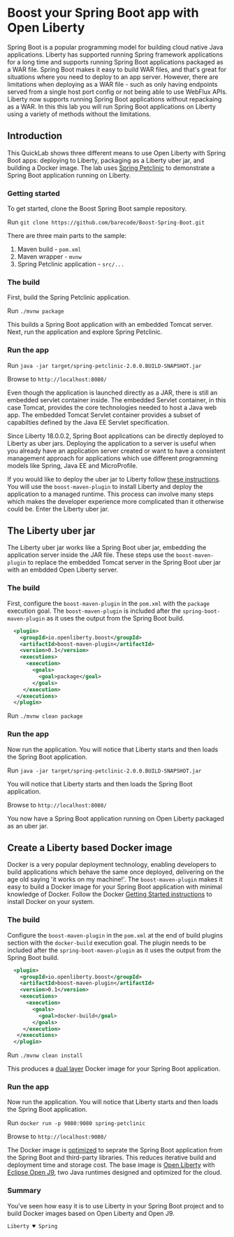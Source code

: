 # Boost your Spring Boot app with Open Liberty

Spring Boot is a popular programming model for building cloud native Java applications. Liberty has supported running Spring framework applications for a long time and supports running Spring Boot applications packaged as a WAR file. Spring Boot makes it easy to build WAR files, and that's great for situations where you need to deploy to an app server. However, there are limitations when deploying as a WAR file - such as only having endpoints served from a single host port config or not being able to use WebFlux APIs. Liberty now supports running Spring Boot applications without repackaing as a WAR. In this this lab you will run Spring Boot applications on Liberty using a variety of methods without the limitations.

## Introduction

This QuickLab shows three different means to use Open Liberty with Spring Boot apps: deploying to Liberty, packaging as a Liberty uber jar, and building a Docker image. The lab uses [Spring Petclinic](https://github.com/spring-projects/spring-petclinic) to demonstrate a Spring Boot application running on Liberty.

### Getting started

To get started, clone the Boost Spring Boot sample repository.

Run `git clone https://github.com/barecode/Boost-Spring-Boot.git`

There are three main parts to the sample:

1. Maven build - `pom.xml`
2. Maven wrapper - `mvnw`
3. Spring Petclinic application - `src/...`

### The build

First, build the Spring Petclinic application.

Run `./mvnw package`

This builds a Spring Boot application with an embedded Tomcat server. Next, run the application and explore Spring Petclinic.

### Run the app

Run `java -jar target/spring-petclinic-2.0.0.BUILD-SNAPSHOT.jar`

Browse to `http://localhost:8080/`

Even though the application is launched directly as a JAR, there is still an embedded servlet container inside. The embedded Servlet container, in this case Tomcat, provides the core technologies needed to host a Java web app. The embedded Tomcat Servlet container provides a subset of capabilties defined by the Java EE Servlet specification.

Since Liberty 18.0.0.2, Spring Boot applications can be directly deployed to Liberty as uber jars. Deploying the application to a server is useful when you already have an application server created or want to have a consistent management approach for applications which use different programming models like Spring, Java EE and MicroProfile.

If you would like to deploy the uber jar to Liberty follow [these instructions](Deploy-to-Liberty.md). You will use the `boost-maven-plugin` to install Liberty and deploy the application to a managed runtime.  This process can involve many steps which makes the developer experience more complicated than it otherwise could be. Enter the Liberty uber jar.

## The Liberty uber jar

The Liberty uber jar works like a Spring Boot uber jar, embedding the application server inside the JAR file. These steps use the `boost-maven-plugin` to replace the embedded Tomcat server in the Spring Boot uber jar with an embdded Open Liberty server.

### The build

First, configure the `boost-maven-plugin` in the `pom.xml` with the `package` execution goal. The `boost-maven-plugin` is included after the `spring-boot-maven-plugin` as it uses the output from the Spring Boot build.

```xml
  <plugin>
    <groupId>io.openliberty.boost</groupId>
    <artifactId>boost-maven-plugin</artifactId>
    <version>0.1</version>
    <executions>
      <execution>
        <goals>
          <goal>package</goal>
        </goals>
     </execution>
   </executions>
  </plugin>
```

Run `./mvnw clean package`

### Run the app

Now run the application. You will notice that Liberty starts and then loads the Spring Boot application.

Run `java -jar target/spring-petclinic-2.0.0.BUILD-SNAPSHOT.jar`

You will notice that Liberty starts and then loads the Spring Boot application.

Browse to `http://localhost:8080/`

You now have a Spring Boot application running on Open Liberty packaged as an uber jar.

## Create a Liberty based Docker image

Docker is a very popular deployment technology, enabling developers to build applications which behave the same once deployed, delivering on the age old saying 'it works on my machine!'. The `boost-maven-plugin` makes it easy to build a Docker image for your Spring Boot application with minimal knowledge of Docker. Follow the Docker [Getting Started instructions](https://www.docker.com/get-started) to install Docker on your system.

### The build

Configure the `boost-maven-plugin` in the `pom.xml` at the end of build plugins section with the `docker-build` execution goal. The plugin needs to be included after the `spring-boot-maven-plugin` as it uses the output from the Spring Boot build.

```xml
  <plugin>
    <groupId>io.openliberty.boost</groupId>
    <artifactId>boost-maven-plugin</artifactId>
    <version>0.1</version>
    <executions>
      <execution>
        <goals>
          <goal>docker-build</goal>
        </goals>
     </execution>
   </executions>
  </plugin>
```

Run `./mvnw clean install`

This produces a [dual layer](https://openliberty.io/blog/2018/09/12/build-and-push-spring-boot-docker-images.html) Docker image for your Spring Boot application.

### Run the app

Now run the application. You will notice that Liberty starts and then loads the Spring Boot application.

Run `docker run -p 9080:9080 spring-petclinic`

Browse to `http://localhost:9080/`

The Docker image is [optimized](https://openliberty.io/blog/2018/06/29/optimizing-spring-boot-apps-for-docker.html) to seprate the Spring Boot application from the Spring Boot and third-party libraries. This reduces iterative build and deployment time and storage cost. The base image is [Open Liberty](https://openliberty.io/) with [Eclipse Open J9](https://www.eclipse.org/openj9/), two Java runtimes designed and optimized for the cloud.

### Summary

You've seen how easy it is to use Liberty in your Spring Boot project and to build Docker images based on Open Liberty and Open J9.

`Liberty ♥ Spring`
